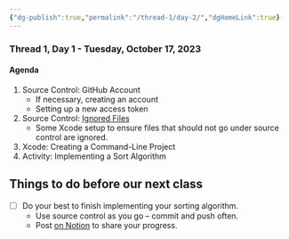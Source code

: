 ```yaml
---
{"dg-publish":true,"permalink":"/thread-1/day-2/","dgHomeLink":true}
---
```


### Thread 1, Day 1 - Tuesday, October 17, 2023
#### Agenda
1. Source Control: GitHub Account
	- If necessary, creating an account
	- Setting up a new access token
1. Source Control: [Ignored Files](https://www.russellgordon.ca/gitignore-setup.txt)
	- Some Xcode setup to ensure files that should not go under source control are ignored.
1. Xcode: Creating a Command-Line Project
1. Activity: Implementing a Sort Algorithm 

## Things to do before our next class
- [ ] Do your best to finish implementing your sorting algorithm.
	- Use source control as you go – commit and push often.
	- Post [on Notion](https://notion.so) to share your progress.
